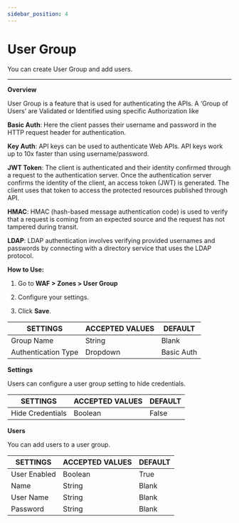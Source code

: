 ```yaml
---
sidebar_position: 4
---
```

# User Group

You can create User Group and add users.

---

**Overview**

User Group is a feature that is used for authenticating the APIs. A ‘Group of Users’ are Validated or Identified using specific Authorization like 

**Basic Auth**: Here the client passes their username and password in the HTTP request header for authentication.

**Key Auth**: API keys can be used to authenticate Web APIs. API keys work up to 10x faster than using username/password.

**JWT Token**: The client is authenticated and their identity confirmed through a request to the authentication server. Once the authentication server confirms the identity of the client, an access token (JWT) is generated. The client uses that token to access the protected resources published through API.

**HMAC**: HMAC (hash-based message authentication code) is used to verify that a request is coming from an expected source and the request has not tampered during transit.

**LDAP**: LDAP authentication involves verifying provided usernames and passwords by connecting with a directory service that uses the LDAP protocol.

**How to Use:**

1. Go to **WAF > Zones  > User Group**

2. Configure your settings. 

3. Click **Save**. 

| SETTINGS            | ACCEPTED VALUES | DEFAULT    |
|---------------------|-----------------|------------|
| Group Name          | String          | Blank      |
| Authentication Type | Dropdown        | Basic Auth |

**Settings**

Users can configure a user group setting to hide credentials.

| SETTINGS         | ACCEPTED VALUES | DEFAULT |
|------------------|-----------------|---------|
| Hide Credentials | Boolean         | False   |

**Users**

You can add users to a user group.

| SETTINGS     | ACCEPTED VALUES | DEFAULT |
|--------------|-----------------|---------|
| User Enabled | Boolean         | True    |
| Name         | String          | Blank   |
| User Name    | String          | Blank   |
| Password     | String          | Blank   |

